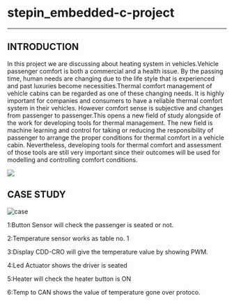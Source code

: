# stepin_embedded-c-project
--------------------------------

INTRODUCTION
-------------
In this project we are discussing about heating system in vehicles.Vehicle passenger comfort is both a commercial and a health issue. By the passing time, human needs are changing due to the life style that is experienced and past luxuries become necessities.Thermal comfort management of vehicle cabins can be regarded as one of these changing needs. It is highly important for companies and consumers to have a reliable thermal comfort system in their vehicles. However comfort sense is subjective and changes from passenger to passenger.This opens a new field of study alongside of the work for developing tools for thermal management. The new field is machine learning and control for taking or reducing the responsibility of passenger to arrange the proper conditions for thermal comfort in a vehicle cabin. Nevertheless, developing tools for thermal comfort and assessment of those tools are still very important since their outcomes will be used for modelling and controlling comfort conditions.

![](https://www.code-inspector.com/project/28795/score/svg)

CASE STUDY
----------
![case](https://user-images.githubusercontent.com/89571674/133559852-d3bcffef-51e9-4051-8908-a92b0e2fe94e.png)

1:Button Sensor will check the passenger is seated or not.

2:Temperature sensor works as table no. 1

3:Display CDD-CRO will give the temperature value by showing PWM.

4:Led Actuator shows the driver is seated

5:Heater will check the heater button is ON

6:Temp to CAN shows the value of temperature gone over protoco.




